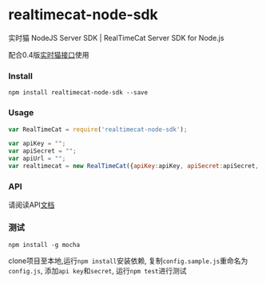 # realtimecat-node-sdk
实时猫 NodeJS Server SDK | RealTimeCat Server SDK for Node.js

配合0.4版[实时猫接口](https://api.realtimecat.com/docs/#!/v0.4)使用

### Install

`npm install realtimecat-node-sdk --save`

### Usage

```javascript
var RealTimeCat = require('realtimecat-node-sdk');

var apiKey = "";
var apiSecret = "";
var apiUrl = "";
var realtimecat = new RealTimeCat({apiKey:apiKey, apiSecret:apiSecret, apiUrl: apiUrl});
```

### API

请阅读API[文档](docs/API.md)

### 测试

`npm install -g mocha`

clone项目至本地,运行`npm install`安装依赖, 复制`config.sample.js`重命名为`config.js`,
添加`api key`和`secret`, 运行`npm test`进行测试

